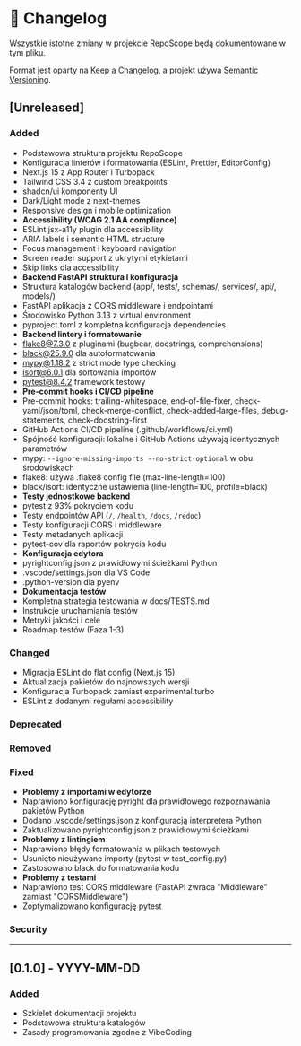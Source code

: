 # 📝 Changelog

Wszystkie istotne zmiany w projekcie RepoScope będą dokumentowane w tym pliku.

Format jest oparty na [Keep a Changelog](https://keepachangelog.com/en/1.0.0/),
a projekt używa [Semantic Versioning](https://semver.org/spec/v2.0.0.html).

## [Unreleased]

### Added

- Podstawowa struktura projektu RepoScope
- Konfiguracja linterów i formatowania (ESLint, Prettier, EditorConfig)
- Next.js 15 z App Router i Turbopack
- Tailwind CSS 3.4 z custom breakpoints
- shadcn/ui komponenty UI
- Dark/Light mode z next-themes
- Responsive design i mobile optimization
- **Accessibility (WCAG 2.1 AA compliance)**
- ESLint jsx-a11y plugin dla accessibility
- ARIA labels i semantic HTML structure
- Focus management i keyboard navigation
- Screen reader support z ukrytymi etykietami
- Skip links dla accessibility
- **Backend FastAPI struktura i konfiguracja**
- Struktura katalogów backend (app/, tests/, schemas/, services/, api/, models/)
- FastAPI aplikacja z CORS middleware i endpointami
- Środowisko Python 3.13 z virtual environment
- pyproject.toml z kompletna konfiguracja dependencies
- **Backend lintery i formatowanie**
- flake8@7.3.0 z pluginami (bugbear, docstrings, comprehensions)
- black@25.9.0 dla autoformatowania
- mypy@1.18.2 z strict mode type checking
- isort@6.0.1 dla sortowania importów
- pytest@8.4.2 framework testowy
- **Pre-commit hooks i CI/CD pipeline**
- Pre-commit hooks: trailing-whitespace, end-of-file-fixer, check-yaml/json/toml, check-merge-conflict, check-added-large-files, debug-statements, check-docstring-first
- GitHub Actions CI/CD pipeline (.github/workflows/ci.yml)
- Spójność konfiguracji: lokalne i GitHub Actions używają identycznych parametrów
- mypy: `--ignore-missing-imports --no-strict-optional` w obu środowiskach
- flake8: używa .flake8 config file (max-line-length=100)
- black/isort: identyczne ustawienia (line-length=100, profile=black)
- **Testy jednostkowe backend**
- pytest z 93% pokryciem kodu
- Testy endpointów API (`/`, `/health`, `/docs`, `/redoc`)
- Testy konfiguracji CORS i middleware
- Testy metadanych aplikacji
- pytest-cov dla raportów pokrycia kodu
- **Konfiguracja edytora**
- pyrightconfig.json z prawidłowymi ścieżkami Python
- .vscode/settings.json dla VS Code
- .python-version dla pyenv
- **Dokumentacja testów**
- Kompletna strategia testowania w docs/TESTS.md
- Instrukcje uruchamiania testów
- Metryki jakości i cele
- Roadmap testów (Faza 1-3)

### Changed

- Migracja ESLint do flat config (Next.js 15)
- Aktualizacja pakietów do najnowszych wersji
- Konfiguracja Turbopack zamiast experimental.turbo
- ESLint z dodanymi regułami accessibility

### Deprecated

<!-- TODO: Dodać funkcjonalności oznaczone jako deprecated -->

### Removed

<!-- TODO: Dodać usunięte funkcjonalności -->

### Fixed

- **Problemy z importami w edytorze**
- Naprawiono konfigurację pyright dla prawidłowego rozpoznawania pakietów Python
- Dodano .vscode/settings.json z konfiguracją interpretera Python
- Zaktualizowano pyrightconfig.json z prawidłowymi ścieżkami
- **Problemy z lintingiem**
- Naprawiono błędy formatowania w plikach testowych
- Usunięto nieużywane importy (pytest w test_config.py)
- Zastosowano black do formatowania kodu
- **Problemy z testami**
- Naprawiono test CORS middleware (FastAPI zwraca "Middleware" zamiast "CORSMiddleware")
- Zoptymalizowano konfigurację pytest

### Security

<!-- TODO: Dodać poprawki bezpieczeństwa -->

---

## [0.1.0] - YYYY-MM-DD

### Added

- Szkielet dokumentacji projektu
- Podstawowa struktura katalogów
- Zasady programowania zgodne z VibeCoding

<!-- TODO: Dodać więcej wersji zgodnie z rozwojem projektu -->
